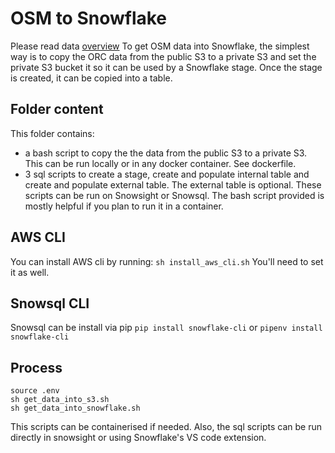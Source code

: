 # OSM to Snowflake

Please read data  [overview](../README.md)
To get OSM data into Snowflake, the simplest way is to copy the ORC data from the public S3 to a private S3 and set the private S3 bucket it so it can be used by a Snowflake stage. Once the stage is created, it can be copied into a table.

## Folder content
This folder contains:
- a bash script to copy the the data from the public S3 to a private S3. This can be run locally or in any docker container. See dockerfile.
- 3 sql scripts to create a stage, create and populate internal table and create and populate external table. The external table is optional. These scripts can be run on Snowsight or Snowsql. The bash script provided is mostly helpful if you plan to run it in a container.

## AWS CLI
You can install AWS cli by running:
```sh install_aws_cli.sh```
You'll need to set it as well.

## Snowsql CLI
Snowsql can be install via pip
```pip install snowflake-cli```
or 
```pipenv install snowflake-cli```

## Process 
```
source .env
sh get_data_into_s3.sh 
sh get_data_into_snowflake.sh
```

This scripts can be containerised if needed. Also, the sql scripts can be run directly in snowsight or using Snowflake's VS code extension.
